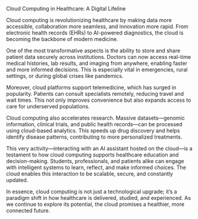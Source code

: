 Cloud Computing in Healthcare: A Digital Lifeline

Cloud computing is revolutionizing healthcare by making data more accessible, collaboration more seamless, and innovation more rapid. From electronic health records (EHRs) to AI-powered diagnostics, the cloud is becoming the backbone of modern medicine.

One of the most transformative aspects is the ability to store and share patient data securely across institutions. Doctors can now access real-time medical histories, lab results, and imaging from anywhere, enabling faster and more informed decisions. This is especially vital in emergencies, rural settings, or during global crises like pandemics.

Moreover, cloud platforms support telemedicine, which has surged in popularity. Patients can consult specialists remotely, reducing travel and wait times. This not only improves convenience but also expands access to care for underserved populations.

Cloud computing also accelerates research. Massive datasets—genomic information, clinical trials, and public health records—can be processed using cloud-based analytics. This speeds up drug discovery and helps identify disease patterns, contributing to more personalized treatments.

This very activity—interacting with an AI assistant hosted on the cloud—is a testament to how cloud computing supports healthcare education and decision-making. Students, professionals, and patients alike can engage with intelligent systems to learn, reflect, and make informed choices. The cloud enables this interaction to be scalable, secure, and constantly updated.

In essence, cloud computing is not just a technological upgrade; it’s a paradigm shift in how healthcare is delivered, studied, and experienced. As we continue to explore its potential, the cloud promises a healthier, more connected future.
